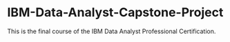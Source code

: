 # IBM-Data-Analyst-Capstone-Project
This is the final course of the IBM Data Analyst Professional Certification.
